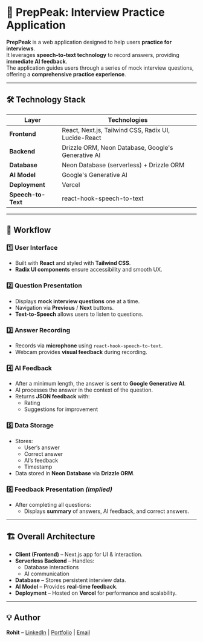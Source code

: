 # 🎯 PrepPeak: Interview Practice Application

**PrepPeak** is a web application designed to help users **practice for interviews**.  
It leverages **speech-to-text technology** to record answers, providing **immediate AI feedback**.  
The application guides users through a series of mock interview questions, offering a **comprehensive practice experience**.

---

## 🛠️ Technology Stack

| Layer         | Technologies |
|---------------|--------------|
| **Frontend**  | React, Next.js, Tailwind CSS, Radix UI, Lucide-React |
| **Backend** | Drizzle ORM, Neon Database, Google's Generative AI |
| **Database**  | Neon Database (serverless) + Drizzle ORM |
| **AI Model**  | Google's Generative AI |
| **Deployment** | Vercel |
| **Speech-to-Text** | react-hook-speech-to-text |

---

## 🔄 Workflow

### **1️⃣ User Interface**
- Built with **React** and styled with **Tailwind CSS**.
- **Radix UI components** ensure accessibility and smooth UX.

### **2️⃣ Question Presentation**
- Displays **mock interview questions** one at a time.
- Navigation via **Previous** / **Next** buttons.
- **Text-to-Speech** allows users to listen to questions.

### **3️⃣ Answer Recording**
- Records via **microphone** using `react-hook-speech-to-text`.
- Webcam provides **visual feedback** during recording.

### **4️⃣ AI Feedback**
- After a minimum length, the answer is sent to **Google Generative AI**.
- AI processes the answer in the context of the question.
- Returns **JSON feedback** with:
  - Rating
  - Suggestions for improvement

### **5️⃣ Data Storage**
- Stores:
  - User’s answer
  - Correct answer
  - AI’s feedback
  - Timestamp  
- Data stored in **Neon Database** via **Drizzle ORM**.

### **6️⃣ Feedback Presentation** *(implied)*
- After completing all questions:
  - Displays **summary** of answers, AI feedback, and correct answers.

---

## 🏗️ Overall Architecture

- **Client (Frontend)** – Next.js app for UI & interaction.
- **Serverless Backend** – Handles:
  - Database interactions
  - AI communication
- **Database** – Stores persistent interview data.
- **AI Model** – Provides **real-time feedback**.
- **Deployment** – Hosted on **Vercel** for performance and scalability.

---

## 💡 Author
**Rohit** – [LinkedIn](https://www.linkedin.com/in/rohit-dev005/) | [Portfolio](https://portfolio.rohit005.site) | [Email](mailto:rohitdev005005@gmail.com)
